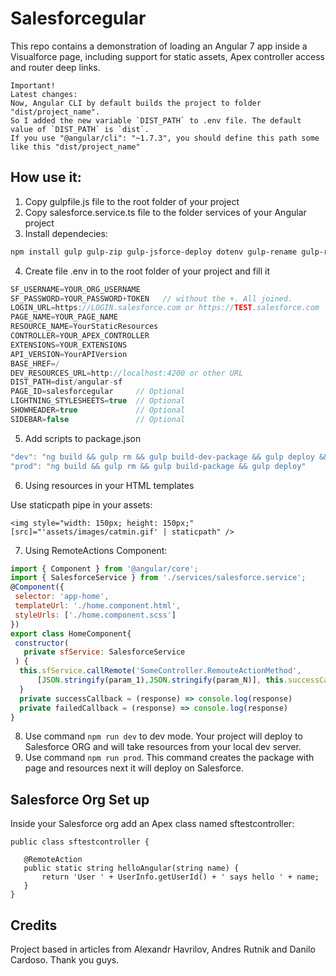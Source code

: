 # Salesforcegular

This repo contains a demonstration of loading an Angular 7 app inside a Visualforce page, including support for static assets, Apex controller access and router deep links.

```
Important!
Latest changes:
Now, Angular CLI by default builds the project to folder "dist/project_name".
So I added the new variable `DIST_PATH` to .env file. The default value of `DIST_PATH` is `dist`.
If you use "@angular/cli": "~1.7.3", you should define this path some like this "dist/project_name"
```



## How use it:
1. Copy gulpfile.js file to the root folder of your project
2. Copy salesforce.service.ts file to the folder services of your Angular project
3. Install dependecies: 
```sh
npm install gulp gulp-zip gulp-jsforce-deploy dotenv gulp-rename gulp-replace gulp-file  --save-dev
```
4. Create file .env in to the root folder of your project and fill it


```js
SF_USERNAME=YOUR_ORG_USERNAME
SF_PASSWORD=YOUR_PASSWORD+TOKEN   // without the +. All joined.
LOGIN_URL=https://LOGIN.salesforce.com or https://TEST.salesforce.com
PAGE_NAME=YOUR_PAGE_NAME
RESOURCE_NAME=YourStaticResources
CONTROLLER=YOUR_APEX_CONTROLLER
EXTENSIONS=YOUR_EXTENSIONS
API_VERSION=YourAPIVersion
BASE_HREF=/
DEV_RESOURCES_URL=http://localhost:4200 or other URL
DIST_PATH=dist/angular-sf
PAGE_ID=salesforcegular     // Optional
LIGHTNING_STYLESHEETS=true  // Optional
SHOWHEADER=true             // Optional
SIDEBAR=false               // Optional
```

5. Add scripts to package.json
```js
"dev": "ng build && gulp rm && gulp build-dev-package && gulp deploy && ng serve",
"prod": "ng build && gulp rm && gulp build-package && gulp deploy"
```

6. Using resources in your HTML templates

Use staticpath pipe in your assets:
```
<img style="width: 150px; height: 150px;" [src]="'assets/images/catmin.gif' | staticpath" />
```

7. Using RemoteActions
Component:
```js
import { Component } from '@angular/core';
import { SalesforceService } from './services/salesforce.service';
@Component({
 selector: 'app-home',
 templateUrl: './home.component.html',
 styleUrls: ['./home.component.scss']
})
export class HomeComponent{
 constructor(
   private sfService: SalesforceService
 ) {
  this.sfService.callRemote('SomeController.RemouteActionMethod',
      [JSON.stringify(param_1),JSON.stringify(param_N)], this.successCallback, this.failedCallback);
  }
  private successCallback = (response) => console.log(response)
  private failedCallback = (response) => console.log(response)
}
```
8. Use command `npm run dev` to dev mode. 
Your project will deploy to Salesforce ORG and will take resources from your local dev server.
9. Use command `npm run prod`. 
This command creates the package with page and resources next it will deploy on Salesforce.


## Salesforce Org Set up ##

Inside your Salesforce org add an Apex class named sftestcontroller:


    public class sftestcontroller {
    
       @RemoteAction
       public static string helloAngular(string name) {
           return 'User ' + UserInfo.getUserId() + ' says hello ' + name;
       }
    }


## Credits

Project based in articles from Alexandr Havrilov, Andres Rutnik and Danilo Cardoso. Thank you guys.